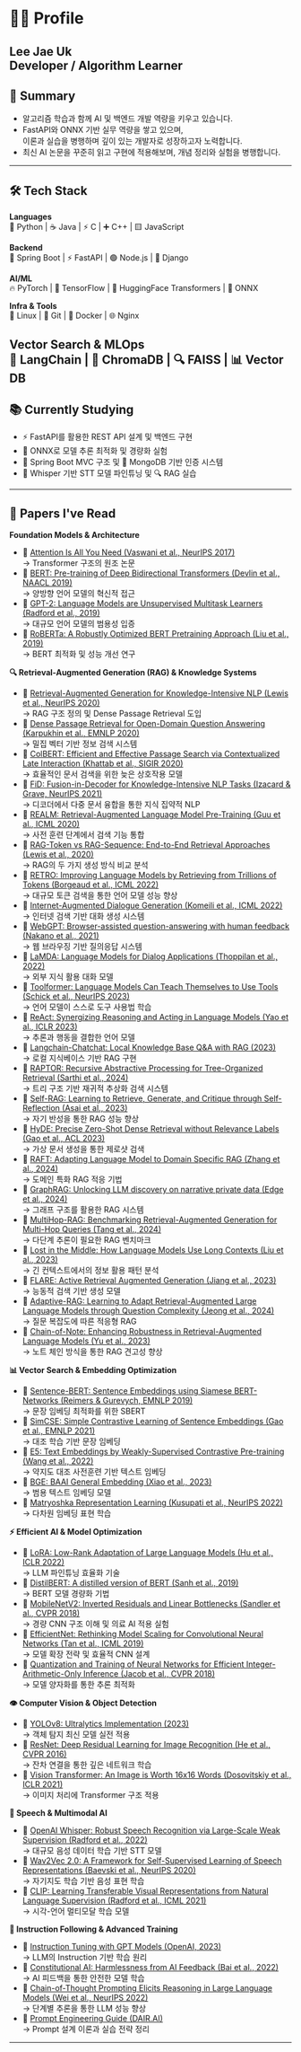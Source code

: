 # 🙋‍♂️ Profile  
**Lee Jae Uk**  
Developer / Algorithm Learner  
---
## 🧭 Summary  
- 알고리즘 학습과 함께 AI 및 백엔드 개발 역량을 키우고 있습니다.  
- FastAPI와 ONNX 기반 실무 역량을 쌓고 있으며,  
  이론과 실습을 병행하며 깊이 있는 개발자로 성장하고자 노력합니다.  
- 최신 AI 논문을 꾸준히 읽고 구현에 적용해보며, 개념 정리와 실험을 병행합니다.
---
## 🛠 Tech Stack
**Languages**  
🐍 Python | ☕ Java | ⚡ C | ➕ C++ | 🟨 JavaScript  

**Backend**  
🍃 Spring Boot | ⚡ FastAPI | 🟢 Node.js | 🐍 Django  

**AI/ML**  
🔥 PyTorch | 🧠 TensorFlow | 🤗 HuggingFace Transformers | 🚀 ONNX  

**Infra & Tools**  
🐧 Linux | 📝 Git | 🐳 Docker | 🌐 Nginx  

**Vector Search & MLOps**  
🦜 LangChain | 🎨 ChromaDB | 🔍 FAISS | 📊 Vector DB  
---
## 📚 Currently Studying
- ⚡ FastAPI를 활용한 REST API 설계 및 백엔드 구현  
- 🚀 ONNX로 모델 추론 최적화 및 경량화 실험  
- 🍃 Spring Boot MVC 구조 및 🍃 MongoDB 기반 인증 시스템  
- 🎤 Whisper 기반 STT 모델 파인튜닝 및 🔍 RAG 실습  
---
## 📖 Papers I've Read
**Foundation Models & Architecture**
- 📄 [Attention Is All You Need (Vaswani et al., NeurIPS 2017)](https://arxiv.org/abs/1706.03762)  
  → Transformer 구조의 원조 논문  
- 📄 [BERT: Pre-training of Deep Bidirectional Transformers (Devlin et al., NAACL 2019)](https://arxiv.org/abs/1810.04805)  
  → 양방향 언어 모델의 혁신적 접근  
- 📄 [GPT-2: Language Models are Unsupervised Multitask Learners (Radford et al., 2019)](https://d4mucfpksywv.cloudfront.net/better-language-models/language_models_are_unsupervised_multitask_learners.pdf)  
  → 대규모 언어 모델의 범용성 입증  
- 📄 [RoBERTa: A Robustly Optimized BERT Pretraining Approach (Liu et al., 2019)](https://arxiv.org/abs/1907.11692)  
  → BERT 최적화 및 성능 개선 연구  

**🔍 Retrieval-Augmented Generation (RAG) & Knowledge Systems** 
- 📄 [Retrieval-Augmented Generation for Knowledge-Intensive NLP (Lewis et al., NeurIPS 2020)](https://arxiv.org/abs/2005.11401)  
  → RAG 구조 정의 및 Dense Passage Retrieval 도입  
- 📄 [Dense Passage Retrieval for Open-Domain Question Answering (Karpukhin et al., EMNLP 2020)](https://arxiv.org/abs/2004.04906)  
  → 밀집 벡터 기반 정보 검색 시스템  
- 📄 [ColBERT: Efficient and Effective Passage Search via Contextualized Late Interaction (Khattab et al., SIGIR 2020)](https://arxiv.org/abs/2004.12832)  
  → 효율적인 문서 검색을 위한 늦은 상호작용 모델  
- 📄 [FiD: Fusion-in-Decoder for Knowledge-Intensive NLP Tasks (Izacard & Grave, NeurIPS 2021)](https://arxiv.org/abs/2007.01282)  
  → 디코더에서 다중 문서 융합을 통한 지식 집약적 NLP  
- 📄 [REALM: Retrieval-Augmented Language Model Pre-Training (Guu et al., ICML 2020)](https://arxiv.org/abs/2002.08909)  
  → 사전 훈련 단계에서 검색 기능 통합  
- 📄 [RAG-Token vs RAG-Sequence: End-to-End Retrieval Approaches (Lewis et al., 2020)](https://arxiv.org/abs/2005.11401)  
  → RAG의 두 가지 생성 방식 비교 분석  
- 📄 [RETRO: Improving Language Models by Retrieving from Trillions of Tokens (Borgeaud et al., ICML 2022)](https://arxiv.org/abs/2112.04426)  
  → 대규모 토큰 검색을 통한 언어 모델 성능 향상  
- 📄 [Internet-Augmented Dialogue Generation (Komeili et al., ICML 2022)](https://arxiv.org/abs/2107.07566)  
  → 인터넷 검색 기반 대화 생성 시스템  
- 📄 [WebGPT: Browser-assisted question-answering with human feedback (Nakano et al., 2021)](https://arxiv.org/abs/2112.09332)  
  → 웹 브라우징 기반 질의응답 시스템  
- 📄 [LaMDA: Language Models for Dialog Applications (Thoppilan et al., 2022)](https://arxiv.org/abs/2201.08239)  
  → 외부 지식 활용 대화 모델  
- 📄 [Toolformer: Language Models Can Teach Themselves to Use Tools (Schick et al., NeurIPS 2023)](https://arxiv.org/abs/2302.04761)  
  → 언어 모델이 스스로 도구 사용법 학습  
- 📄 [ReAct: Synergizing Reasoning and Acting in Language Models (Yao et al., ICLR 2023)](https://arxiv.org/abs/2210.03629)  
  → 추론과 행동을 결합한 언어 모델  
- 📄 [Langchain-Chatchat: Local Knowledge Base Q&A with RAG (2023)](https://github.com/chatchat-space/Langchain-Chatchat)  
  → 로컬 지식베이스 기반 RAG 구현  
- 📄 [RAPTOR: Recursive Abstractive Processing for Tree-Organized Retrieval (Sarthi et al., 2024)](https://arxiv.org/abs/2401.18059)  
  → 트리 구조 기반 재귀적 추상화 검색 시스템  
- 📄 [Self-RAG: Learning to Retrieve, Generate, and Critique through Self-Reflection (Asai et al., 2023)](https://arxiv.org/abs/2310.11511)  
  → 자기 반성을 통한 RAG 성능 향상  
- 📄 [HyDE: Precise Zero-Shot Dense Retrieval without Relevance Labels (Gao et al., ACL 2023)](https://arxiv.org/abs/2212.10496)  
  → 가상 문서 생성을 통한 제로샷 검색  
- 📄 [RAFT: Adapting Language Model to Domain Specific RAG (Zhang et al., 2024)](https://arxiv.org/abs/2403.10131)  
  → 도메인 특화 RAG 적응 기법  
- 📄 [GraphRAG: Unlocking LLM discovery on narrative private data (Edge et al., 2024)](https://arxiv.org/abs/2404.16130)  
  → 그래프 구조를 활용한 RAG 시스템  
- 📄 [MultiHop-RAG: Benchmarking Retrieval-Augmented Generation for Multi-Hop Queries (Tang et al., 2024)](https://arxiv.org/abs/2401.15391)  
  → 다단계 추론이 필요한 RAG 벤치마크  
- 📄 [Lost in the Middle: How Language Models Use Long Contexts (Liu et al., 2023)](https://arxiv.org/abs/2307.03172)  
  → 긴 컨텍스트에서의 정보 활용 패턴 분석  
- 📄 [FLARE: Active Retrieval Augmented Generation (Jiang et al., 2023)](https://arxiv.org/abs/2305.06983)  
  → 능동적 검색 기반 생성 모델  
- 📄 [Adaptive-RAG: Learning to Adapt Retrieval-Augmented Large Language Models through Question Complexity (Jeong et al., 2024)](https://arxiv.org/abs/2403.14403)  
  → 질문 복잡도에 따른 적응형 RAG  
- 📄 [Chain-of-Note: Enhancing Robustness in Retrieval-Augmented Language Models (Yu et al., 2023)](https://arxiv.org/abs/2311.09210)  
  → 노트 체인 방식을 통한 RAG 견고성 향상  

**📊 Vector Search & Embedding Optimization**
- 📄 [Sentence-BERT: Sentence Embeddings using Siamese BERT-Networks (Reimers & Gurevych, EMNLP 2019)](https://arxiv.org/abs/1908.10084)  
  → 문장 임베딩 최적화를 위한 SBERT  
- 📄 [SimCSE: Simple Contrastive Learning of Sentence Embeddings (Gao et al., EMNLP 2021)](https://arxiv.org/abs/2104.08821)  
  → 대조 학습 기반 문장 임베딩  
- 📄 [E5: Text Embeddings by Weakly-Supervised Contrastive Pre-training (Wang et al., 2022)](https://arxiv.org/abs/2212.03533)  
  → 약지도 대조 사전훈련 기반 텍스트 임베딩  
- 📄 [BGE: BAAI General Embedding (Xiao et al., 2023)](https://arxiv.org/abs/2309.07597)  
  → 범용 텍스트 임베딩 모델  
- 📄 [Matryoshka Representation Learning (Kusupati et al., NeurIPS 2022)](https://arxiv.org/abs/2205.13147)  
  → 다차원 임베딩 표현 학습  

**⚡ Efficient AI & Model Optimization**
- 📄 [LoRA: Low-Rank Adaptation of Large Language Models (Hu et al., ICLR 2022)](https://arxiv.org/abs/2106.09685)  
  → LLM 파인튜닝 효율화 기술  
- 📄 [DistilBERT: A distilled version of BERT (Sanh et al., 2019)](https://arxiv.org/abs/1910.01108)  
  → BERT 모델 경량화 기법  
- 📄 [MobileNetV2: Inverted Residuals and Linear Bottlenecks (Sandler et al., CVPR 2018)](https://arxiv.org/abs/1801.04381)  
  → 경량 CNN 구조 이해 및 의료 AI 적용 실험  
- 📄 [EfficientNet: Rethinking Model Scaling for Convolutional Neural Networks (Tan et al., ICML 2019)](https://arxiv.org/abs/1905.11946)  
  → 모델 확장 전략 및 효율적 CNN 설계  
- 📄 [Quantization and Training of Neural Networks for Efficient Integer-Arithmetic-Only Inference (Jacob et al., CVPR 2018)](https://arxiv.org/abs/1712.05877)  
  → 모델 양자화를 통한 추론 최적화  

**👁️ Computer Vision & Object Detection**
- 📄 [YOLOv8: Ultralytics Implementation (2023)](https://github.com/ultralytics/ultralytics)  
  → 객체 탐지 최신 모델 실전 적용  
- 📄 [ResNet: Deep Residual Learning for Image Recognition (He et al., CVPR 2016)](https://arxiv.org/abs/1512.03385)  
  → 잔차 연결을 통한 깊은 네트워크 학습  
- 📄 [Vision Transformer: An Image is Worth 16x16 Words (Dosovitskiy et al., ICLR 2021)](https://arxiv.org/abs/2010.11929)  
  → 이미지 처리에 Transformer 구조 적용  

**🎤 Speech & Multimodal AI**
- 📄 [OpenAI Whisper: Robust Speech Recognition via Large-Scale Weak Supervision (Radford et al., 2022)](https://openai.com/research/whisper)  
  → 대규모 음성 데이터 학습 기반 STT 모델  
- 📄 [Wav2Vec 2.0: A Framework for Self-Supervised Learning of Speech Representations (Baevski et al., NeurIPS 2020)](https://arxiv.org/abs/2006.11477)  
  → 자기지도 학습 기반 음성 표현 학습  
- 📄 [CLIP: Learning Transferable Visual Representations from Natural Language Supervision (Radford et al., ICML 2021)](https://arxiv.org/abs/2103.00020)  
  → 시각-언어 멀티모달 학습 모델  

**📝 Instruction Following & Advanced Training**
- 📄 [Instruction Tuning with GPT Models (OpenAI, 2023)](https://openai.com/research/instruction-following)  
  → LLM의 Instruction 기반 학습 원리  
- 📄 [Constitutional AI: Harmlessness from AI Feedback (Bai et al., 2022)](https://arxiv.org/abs/2212.08073)  
  → AI 피드백을 통한 안전한 모델 학습  
- 📄 [Chain-of-Thought Prompting Elicits Reasoning in Large Language Models (Wei et al., NeurIPS 2022)](https://arxiv.org/abs/2201.11903)  
  → 단계별 추론을 통한 LLM 성능 향상  
- 📄 [Prompt Engineering Guide (DAIR.AI)](https://github.com/dair-ai/Prompt-Engineering-Guide)  
  → Prompt 설계 이론과 실습 전략 정리  

---

